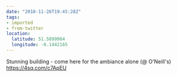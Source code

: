 ```yaml
---
date: "2010-11-26T19:45:28Z"
tags:
- imported
- from-twitter
location:
  latitude: 51.5899904
  longitude: -0.1442165
---
```

Stunning building - come here for the ambiance alone \(@ O'Neill's\) https://4sq.com/c7ApEU
